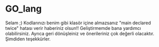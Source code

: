 # GO_lang
Selam ;)
Kodlarınızı benim gibi klasör içine almazsanız "main declared twice" hatası verir haberiniz olsun!!
Geliştirmemde bana yardımcı olabilirsiniz. Ayrıca geri dönüşleiniz ve önerileriniz çok değerli olacaktır. 
Şimdiden teşekkürler.
